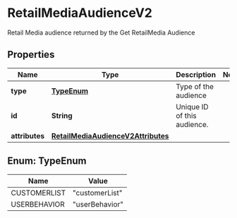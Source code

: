 

# RetailMediaAudienceV2

Retail Media audience returned by the Get RetailMedia Audience

## Properties

Name | Type | Description | Notes
------------ | ------------- | ------------- | -------------
**type** | [**TypeEnum**](#TypeEnum) | Type of the audience | 
**id** | **String** | Unique ID of this audience. | 
**attributes** | [**RetailMediaAudienceV2Attributes**](RetailMediaAudienceV2Attributes.md) |  | 



## Enum: TypeEnum

Name | Value
---- | -----
CUSTOMERLIST | &quot;customerList&quot;
USERBEHAVIOR | &quot;userBehavior&quot;



